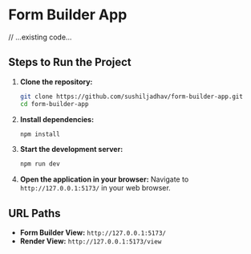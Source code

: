 # Form Builder App

// ...existing code...

## Steps to Run the Project

1. **Clone the repository:**

    ```bash
    git clone https://github.com/sushiljadhav/form-builder-app.git
    cd form-builder-app
    ```

2. **Install dependencies:**

    ```bash
    npm install
    ```

3. **Start the development server:**

    ```bash
    npm run dev
    ```

4. **Open the application in your browser:**
   Navigate to `http://127.0.0.1:5173/` in your web browser.

## URL Paths

-   **Form Builder View:** `http://127.0.0.1:5173/`
-   **Render View:** `http://127.0.0.1:5173/view`
